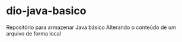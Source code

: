# dio-java-basico
Repositório para armazenar Java básico
Alterando o conteúdo de um arquivo de forma local